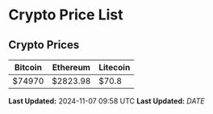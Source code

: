 # Crypto Price List

## Crypto Prices
| Bitcoin | Ethereum | Litecoin |
| ------- | -------- | -------- |
| $74970 | $2823.98 | $70.8 |
**Last Updated:** 2024-11-07 09:58 UTC
**Last Updated:** $DATE$
